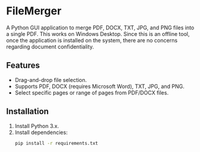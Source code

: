 # FileMerger
A Python GUI application to merge PDF, DOCX, TXT, JPG, and PNG files into a single PDF. This works on Windows Desktop. Since this is an offline tool, once the application is installed on the system, there are no concerns regarding document confidentiality.

## Features
- Drag-and-drop file selection.
- Supports PDF, DOCX (requires Microsoft Word), TXT, JPG, and PNG.
- Select specific pages or range of pages from PDF/DOCX files.

## Installation
1. Install Python 3.x.
2. Install dependencies:
   ```bash
   pip install -r requirements.txt
